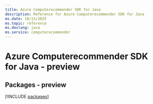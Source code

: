 ```yaml
---
title: Azure Computerecommender SDK for Java
description: Reference for Azure Computerecommender SDK for Java
ms.date: 10/13/2025
ms.topic: reference
ms.devlang: java
ms.service: computerecommender
---
```

# Azure Computerecommender SDK for Java - preview
## Packages - preview
[!INCLUDE [packages](computerecommender-index.md)]
